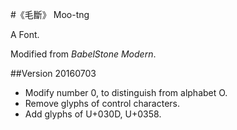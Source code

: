 #《毛斷》 Moo-tng

A Font.  

Modified from *BabelStone Modern*.

##Version
20160703

- Modify number 0, to distinguish from alphabet O.  
- Remove glyphs of control characters.  
- Add glyphs of U+030D, U+0358.